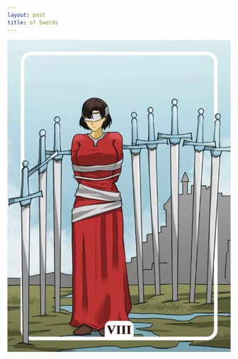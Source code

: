 ```yaml
---
layout: post
title: of Swords
---
```


![](../images/Eight-of-Swords-Tarot-Card-Meaning-732x1024.webp)
